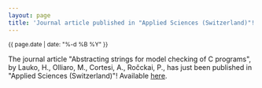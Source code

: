 ```yaml
---
layout: page
title: 'Journal article published in "Applied Sciences (Switzerland)"!'
---
```


<small>{{ page.date | date: "%-d %B %Y" }}</small>

The journal article "Abstracting strings for model checking of C programs", by Lauko, H., Olliaro, M., Cortesi, A., Ročckai, P., has just been published in "Applied Sciences (Switzerland)"! Available [here](https://doi.org/10.3390/app10217853).
